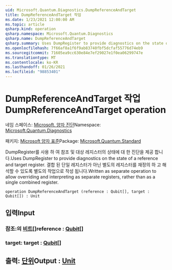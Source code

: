 ```yaml
---
uid: Microsoft.Quantum.Diagnostics.DumpReferenceAndTarget
title: DumpReferenceAndTarget 작업
ms.date: 1/23/2021 12:00:00 AM
ms.topic: article
qsharp.kind: operation
qsharp.namespace: Microsoft.Quantum.Diagnostics
qsharp.name: DumpReferenceAndTarget
qsharp.summary: Uses DumpRegister to provide diagnostics on the state of a reference and target register. Written as separate operation to allow overriding and interpreting as separate registers, rather than as a single combined register.
ms.openlocfilehash: 7f66af8a1f6f9ab83740fbf5dcfaf55776d74eb9
ms.sourcegitcommit: 71605ea9cc630e84e7ef29027e1f0ea06299747e
ms.translationtype: MT
ms.contentlocale: ko-KR
ms.lasthandoff: 01/26/2021
ms.locfileid: "98853401"
---
```

# <a name="dumpreferenceandtarget-operation"></a><span data-ttu-id="35654-102">DumpReferenceAndTarget 작업</span><span class="sxs-lookup"><span data-stu-id="35654-102">DumpReferenceAndTarget operation</span></span>

<span data-ttu-id="35654-103">네임 스페이스: [Microsoft. 양자 진단](xref:Microsoft.Quantum.Diagnostics)</span><span class="sxs-lookup"><span data-stu-id="35654-103">Namespace: [Microsoft.Quantum.Diagnostics](xref:Microsoft.Quantum.Diagnostics)</span></span>

<span data-ttu-id="35654-104">패키지: [Microsoft 양자 표준](https://nuget.org/packages/Microsoft.Quantum.Standard)</span><span class="sxs-lookup"><span data-stu-id="35654-104">Package: [Microsoft.Quantum.Standard](https://nuget.org/packages/Microsoft.Quantum.Standard)</span></span>


<span data-ttu-id="35654-105">DumpRegister를 사용 하 여 참조 및 대상 레지스터의 상태에 대 한 진단을 제공 합니다.</span><span class="sxs-lookup"><span data-stu-id="35654-105">Uses DumpRegister to provide diagnostics on the state of a reference and target register.</span></span> <span data-ttu-id="35654-106">결합 된 단일 레지스터가 아닌 별도의 레지스터를 재정의 하 고 해석할 수 있도록 별도의 작업으로 작성 됩니다.</span><span class="sxs-lookup"><span data-stu-id="35654-106">Written as separate operation to allow overriding and interpreting as separate registers, rather than as a single combined register.</span></span>

```qsharp
operation DumpReferenceAndTarget (reference : Qubit[], target : Qubit[]) : Unit
```


## <a name="input"></a><span data-ttu-id="35654-107">입력</span><span class="sxs-lookup"><span data-stu-id="35654-107">Input</span></span>

### <a name="reference--qubit"></a><span data-ttu-id="35654-108">참조:의 [비트](xref:microsoft.quantum.lang-ref.qubit)[]</span><span class="sxs-lookup"><span data-stu-id="35654-108">reference : [Qubit](xref:microsoft.quantum.lang-ref.qubit)[]</span></span>




### <a name="target--qubit"></a><span data-ttu-id="35654-109">target: [](xref:microsoft.quantum.lang-ref.qubit)</span><span class="sxs-lookup"><span data-stu-id="35654-109">target : [Qubit](xref:microsoft.quantum.lang-ref.qubit)[]</span></span>





## <a name="output--unit"></a><span data-ttu-id="35654-110">출력: [단위](xref:microsoft.quantum.lang-ref.unit)</span><span class="sxs-lookup"><span data-stu-id="35654-110">Output : [Unit](xref:microsoft.quantum.lang-ref.unit)</span></span>

